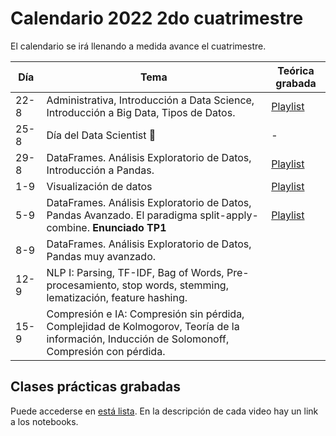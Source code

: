 # Calendario 2022 2do cuatrimestre

El calendario se irá llenando a medida avance el cuatrimestre.

| Día  	| Tema                                                                                  	| Teórica grabada 	|
|------	|---------------------------------------------------------------------------------------	|-----------------	|
| 22-8 	| Administrativa, Introducción a Data Science, Introducción a Big Data, Tipos de Datos. 	|[Playlist](https://www.youtube.com/playlist?list=PLeo_qKwGPZYevnuxYBfrvQ32zJJE2--Y4)                 	|
| 25-8 	| Día del Data Scientist 🎉                                                              	|        -       	|
| 29-8 	| DataFrames. Análisis Exploratorio de Datos, Introducción a Pandas.                    	|[Playlist](https://youtube.com/playlist?list=PLeo_qKwGPZYcRxxR-GNmBcLbujTieWpQQ)|
| 1-9  	| Visualización de datos                                                                	|[Playlist](https://www.youtube.com/playlist?list=PLeo_qKwGPZYf-OzcYqlPIJdU1AHQYb3Ga)|
| 5-9  	| DataFrames. Análisis Exploratorio de Datos, Pandas Avanzado. El paradigma split-apply-combine. **Enunciado TP1** |[Playlist](https://www.youtube.com/playlist?list=PLeo_qKwGPZYf9d23qU6_t6hl7ufyfclyW)|
| 8-9  	| DataFrames. Análisis Exploratorio de Datos, Pandas muy avanzado.|                 	|
| 12-9  	| NLP I: Parsing, TF-IDF, Bag of Words, Pre-procesamiento, stop words, stemming, lematización, feature hashing.|                 	|
| 15-9  	| Compresión e IA: Compresión sin pérdida, Complejidad de Kolmogorov, Teoría de la información, Inducción de Solomonoff, Compresión con pérdida.|                 	|

## Clases prácticas grabadas

Puede accederse en [está lista](https://www.youtube.com/playlist?list=PLeo_qKwGPZYeTMIPscw8qjeOIXJM414th). En la descripción de cada video hay un link a los notebooks.
